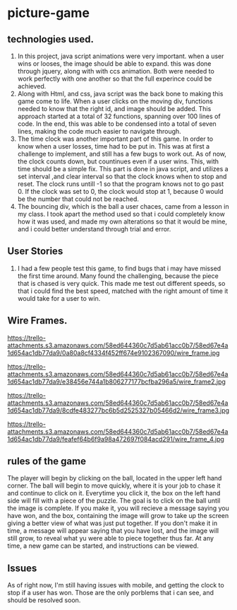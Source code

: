 # picture-game


## technologies used.
1. In this project, java script animations were very important. when a user wins or looses, the image should be able to expand. this was done through jquery, along with with ccs animation. Both were needed to work perfectly with one another so that the full experince could be achieved. 
2. Along with Html, and css, java script was the back bone to making this game come to life. When a user clicks on the moving div, functions needed to know that the right id, and image should be added. This approach started at a total of 32 functions, spanning over 100 lines of code. In the end, this was able to be condensed into a total of seven lines, making the code much easier to navigate through.
3. The time clock was another important part of this game. In order to know when a user losses, time had to be put in. This was at first a challenge to implement, and still has a few bugs to work out. As of now, the clock counts down, but countinues even if a user wins. This, with time should be a simple fix. This part is done in java script, and utilizes a set interval ,and clear interval so that the clock knows when to stop and reset. The clock runs untill -1 so that the program knows not to go past 0. If the clock was set to 0, the clock would stop at 1, because 0 would be the number that could not be reached.
4. The bouncing div, which is the ball a user chaces, came from a lesson in my class. I took apart the method used so that i could completely know how it was used, and made my own alterations so that it would be mine, and i could better understand through trial and error.

## User Stories
1. I had a few people test this game, to find bugs that i may have missed the first time around. Many found the challenging, because the piece that is chased is very quick.  This made me test out different speeds, so that i could find the best speed, matched with the right amount of time it would take for a user to win.

## Wire Frames.

https://trello-attachments.s3.amazonaws.com/58ed644360c7d5ab61acc0b7/58ed67e4a1d654ac1db77da9/0a80a8cf4334f452ff674e9102367090/wire_frame.jpg

https://trello-attachments.s3.amazonaws.com/58ed644360c7d5ab61acc0b7/58ed67e4a1d654ac1db77da9/e38456e744a1b806277177bcfba296a5/wire_frame2.jpg

https://trello-attachments.s3.amazonaws.com/58ed644360c7d5ab61acc0b7/58ed67e4a1d654ac1db77da9/8cdfe483277bc6b5d2525327b05466d2/wire_frame3.jpg

https://trello-attachments.s3.amazonaws.com/58ed644360c7d5ab61acc0b7/58ed67e4a1d654ac1db77da9/feafef64b6f9a98a472697f084acd291/wire_frame_4.jpg

## rules of the game
The player will begin by clicking on the ball, located in the upper left hand corner. The ball will begin to move quickly, where it is your job to chase it and continue to   click on it. Everytime you click it, the box on the left hand side will fill with a piece of the puzzle. The goal is to click on the ball until the image is complete. If you make it, you will recieve a message saying you have won, and the box, containing the image will grow to take up the screen giving a better view of what was just put together. If you don't make it in time, a message will appear saying that you have lost, and the image will still grow, to reveal what yu were able to piece together thus far. At any time, a new game can be started, and instructions can be viewed.

## Issues
As of right now, I'm still having issues with mobile, and getting the clock to stop if a user has won. Those are the only porblems that i can see, and should be resolved soon.
